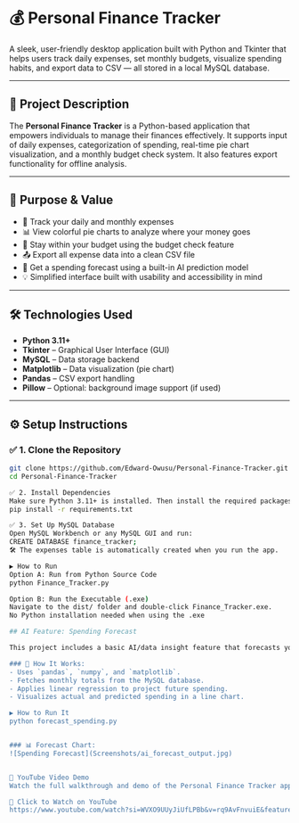 # 💰 Personal Finance Tracker

A sleek, user-friendly desktop application built with Python and Tkinter that helps users track daily expenses, set monthly budgets, visualize spending habits, and export data to CSV — all stored in a local MySQL database.

---

## 📌 Project Description

The **Personal Finance Tracker** is a Python-based application that empowers individuals to manage their finances effectively. It supports input of daily expenses, categorization of spending, real-time pie chart visualization, and a monthly budget check system. It also features export functionality for offline analysis.

---

## 🎯 Purpose & Value

- 🧾 Track your daily and monthly expenses  
- 📊 View colorful pie charts to analyze where your money goes  
- 🧠 Stay within your budget using the budget check feature  
- 📤 Export all expense data into a clean CSV file  
- 🤖 Get a spending forecast using a built-in AI prediction model  
- 💡 Simplified interface built with usability and accessibility in mind
---

## 🛠️ Technologies Used

- **Python 3.11+**
- **Tkinter** – Graphical User Interface (GUI)
- **MySQL** – Data storage backend
- **Matplotlib** – Data visualization (pie chart)
- **Pandas** – CSV export handling
- **Pillow** – Optional: background image support (if used)

---

## ⚙️ Setup Instructions

### ✅ 1. Clone the Repository

```bash
git clone https://github.com/Edward-Owusu/Personal-Finance-Tracker.git
cd Personal-Finance-Tracker

✅ 2. Install Dependencies
Make sure Python 3.11+ is installed. Then install the required packages:
pip install -r requirements.txt

✅ 3. Set Up MySQL Database
Open MySQL Workbench or any MySQL GUI and run:
CREATE DATABASE finance_tracker;
🛠️ The expenses table is automatically created when you run the app.

▶️ How to Run
Option A: Run from Python Source Code
python Finance_Tracker.py

Option B: Run the Executable (.exe)
Navigate to the dist/ folder and double-click Finance_Tracker.exe.
No Python installation needed when using the .exe

## AI Feature: Spending Forecast

This project includes a basic AI/data insight feature that forecasts your next month's spending using linear regression. It analyzes past monthly expenses and generates a predicted total for the upcoming month.

### 🧠 How It Works:
- Uses `pandas`, `numpy`, and `matplotlib`.
- Fetches monthly totals from the MySQL database.
- Applies linear regression to project future spending.
- Visualizes actual and predicted spending in a line chart.

▶️ How to Run It
python forecast_spending.py


### 📊 Forecast Chart:
![Spending Forecast](Screenshots/ai_forecast_output.jpg)


🎥 YouTube Video Demo
Watch the full walkthrough and demo of the Personal Finance Tracker application:

🔗 Click to Watch on YouTube
https://www.youtube.com/watch?si=WVXO9UUyJiUfLPBb&v=rq9AvFnvuiE&feature=youtu.be

